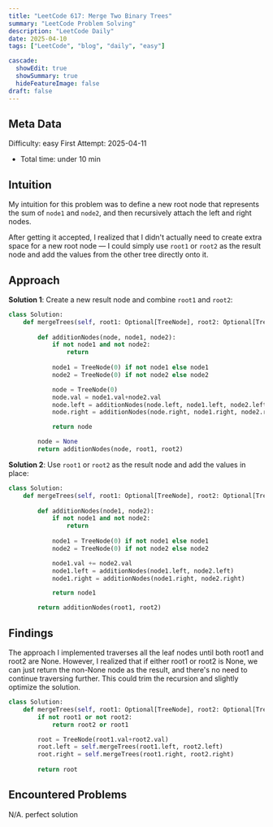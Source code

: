 ```yaml
---
title: "LeetCode 617: Merge Two Binary Trees"
summary: "LeetCode Problem Solving"
description: "LeetCode Daily"
date: 2025-04-10
tags: ["LeetCode", "blog", "daily", "easy"]

cascade:
  showEdit: true
  showSummary: true
  hideFeatureImage: false
draft: false
---
```


## Meta Data

Difficulty: easy
First Attempt: 2025-04-11
- Total time: under 10 min


## Intuition

My intuition for this problem was to define a new root node that represents the sum of `node1` and `node2`, and then recursively attach the left and right nodes.  

After getting it accepted, I realized that I didn't actually need to create extra space for a new root node — I could simply use `root1` or `root2` as the result node and add the values from the other tree directly onto it.

## Approach

**Solution 1**: Create a new result node and combine `root1` and `root2`:
```python
class Solution:
    def mergeTrees(self, root1: Optional[TreeNode], root2: Optional[TreeNode]) -> Optional[TreeNode]:
        
        def additionNodes(node, node1, node2):
            if not node1 and not node2:
                return
            
            node1 = TreeNode(0) if not node1 else node1
            node2 = TreeNode(0) if not node2 else node2

            node = TreeNode(0) 
            node.val = node1.val+node2.val
            node.left = additionNodes(node.left, node1.left, node2.left)
            node.right = additionNodes(node.right, node1.right, node2.right)

            return node

        node = None
        return additionNodes(node, root1, root2)
```

**Solution 2**: Use `root1` or `root2` as the result node and add the values in place:
```python
class Solution:
    def mergeTrees(self, root1: Optional[TreeNode], root2: Optional[TreeNode]) -> Optional[TreeNode]:
        
        def additionNodes(node1, node2):
            if not node1 and not node2:
                return
            
            node1 = TreeNode(0) if not node1 else node1
            node2 = TreeNode(0) if not node2 else node2

            node1.val += node2.val
            node1.left = additionNodes(node1.left, node2.left)
            node1.right = additionNodes(node1.right, node2.right)

            return node1

        return additionNodes(root1, root2)
```

## Findings

The approach I implemented traverses all the leaf nodes until both root1 and root2 are None. However, I realized that if either root1 or root2 is None, we can just return the non-None node as the result, and there's no need to continue traversing further. This could trim the recursion and slightly optimize the solution.
```python
class Solution:
    def mergeTrees(self, root1: Optional[TreeNode], root2: Optional[TreeNode]) -> Optional[TreeNode]:
        if not root1 or not root2:
            return root2 or root1

        root = TreeNode(root1.val+root2.val)
        root.left = self.mergeTrees(root1.left, root2.left)
        root.right = self.mergeTrees(root1.right, root2.right)
        
        return root
```

## Encountered Problems 
N/A. perfect solution

